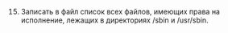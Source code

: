 15. Записать в файл список всех файлов, имеющих права на исполнение, лежащих в директориях /sbin и /usr/sbin.
